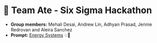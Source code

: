 # 🎱 Team Ate - Six Sigma Hackathon
- **Group members:** Mehali Desai, Andrew Lin, Adhyan Prasad, Jennie Redrovan and Aleira Sanchez
- **Prompt:** [Energy Systems](https://github.com/timothyfraser/sixsigmahackathon/blob/main/docs/prompts.md#prompt-2-energy-systems) 💡🔋
